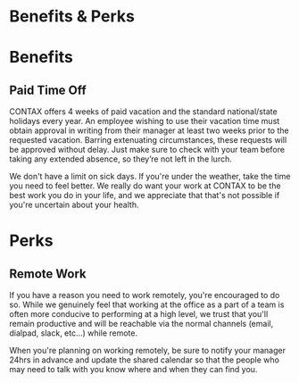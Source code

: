 # Benefits & Perks

# Benefits

## Paid Time Off

CONTAX offers 4 weeks of paid vacation and the standard national/state holidays every year. An employee wishing to use their vacation time must obtain approval in writing from their manager at least two weeks prior to the requested vacation. Barring extenuating circumstances, these requests will be approved without delay. Just make sure to check with your team before taking any extended absence, so they’re not left in the lurch.

We don't have a limit on sick days. If you're under the weather, take the time you need to feel better. We really do want your work at CONTAX to be the best work you do in your life, and we appreciate that that's not possible if you're uncertain about your health.

# Perks

## Remote Work

If you have a reason you need to work remotely, you're encouraged to do so. While we genuinely feel that working at the office as a part of a team is often more conducive to performing at a high level, we trust that you'll remain productive and will be reachable via the normal channels (email, dialpad, slack, etc...) while remote.

When you're planning on working remotely, be sure to notify your manager 24hrs in advance and update the shared calendar so that the people who may need to talk with you know where and when they can find you.
